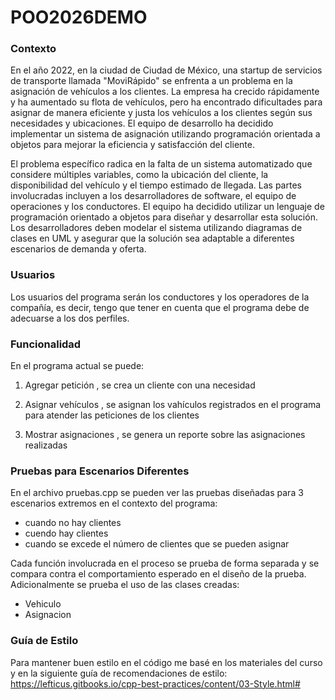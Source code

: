# POO2026DEMO

### Contexto 
En el año 2022, en la ciudad de Ciudad de México, una startup de servicios de transporte llamada "MoviRápido" se enfrenta a un problema en la asignación de vehículos a los clientes. La empresa ha crecido rápidamente y ha aumentado su flota de vehículos, pero ha encontrado dificultades para asignar de manera eficiente y justa los vehículos a los clientes según sus necesidades y ubicaciones. El equipo de desarrollo ha decidido implementar un sistema de asignación utilizando programación orientada a objetos para mejorar la eficiencia y satisfacción del cliente. 

El problema específico radica en la falta de un sistema automatizado que considere múltiples variables, como la ubicación del cliente, la disponibilidad del vehículo y el tiempo estimado de llegada. Las partes involucradas incluyen a los desarrolladores de software, el equipo de operaciones y los conductores. El equipo ha decidido utilizar un lenguaje de programación orientado a objetos para diseñar y desarrollar esta solución. Los desarrolladores deben modelar el sistema utilizando diagramas de clases en UML y asegurar que la solución sea adaptable a diferentes escenarios de demanda y oferta. 
 
### Usuarios
Los usuarios del programa serán los conductores y los operadores de la compañía, es decir, tengo que tener en cuenta que el programa debe de adecuarse a los dos perfiles. 

### Funcionalidad
En el programa actual se puede:

1. Agregar petición , se crea un cliente con una necesidad

2. Asignar vehículos , se asignan los vahículos registrados en el programa para atender las peticiones de los clientes

3. Mostrar asignaciones , se genera un reporte sobre las asignaciones realizadas

### Pruebas para Escenarios Diferentes 
En el archivo pruebas.cpp se pueden ver las pruebas diseñadas para 3 escenarios extremos en el contexto del programa:

 * cuando no hay clientes
 * cuendo hay clientes
 * cuando se excede el número de clientes que se pueden asignar

Cada función involucrada en el proceso se prueba de forma separada y se compara contra el comportamiento esperado en el diseño de la prueba. 
Adicionalmente se prueba el uso de las clases creadas:

 * Vehiculo
 * Asignacion

### Guía de Estilo
Para mantener buen estilo en el código me basé en los materiales del curso y en la siguiente guía de recomendaciones de estilo:  https://lefticus.gitbooks.io/cpp-best-practices/content/03-Style.html# 
